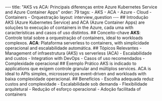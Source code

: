--- title: "AKS vs ACA: Principais diferenças entre Azure Kubernetes Service and Azure Container Apps" order: 79 tags: - AKS - ACA - Azure - Cloud - Containers - Orquestração layout: interview_question --- ## Introdução AKS (Azure Kubernetes Service) and ACA (Azure Container Apps) are soluções to execução of containers in the Azure, cada uma with características and casos of uso distintos. ## Conceito-chave **AKS**: Controle total sobre a orquestração of containers, ideal to workloads complexos. **ACA**: Plataforma serverless to containers, with simplicidade operacional and escalabilidade automática. ## Tópicos Relevantes - Management of infraestrutura (AKS) vs serverless (ACA) - Escalabilidade and custos - Integration with DevOps - Casos of uso recomendados - Complexidade operacional ## Exemplo Prático AKS is indicado to applications que exigem controle granular and múltiplos services. ACA is ideal to APIs simples, microsserviços event-driven and workloads with baixa complexidade operacional. ## Benefícios - Escolha adequada reduz custos and complexidade - Escalabilidade sob demanda - Flexibilidade arquitetural - Redução of esforço operacional - Adoção facilitada of containers